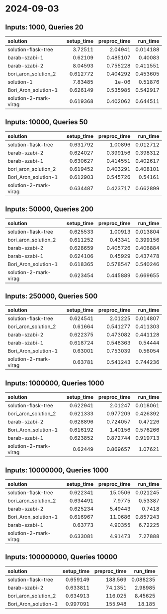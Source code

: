 # 2024-09-03

## Inputs: 1000, Queries 20

| solution              |   setup_time |   preproc_time |   run_time |
|:----------------------|-------------:|---------------:|-----------:|
| solution-flask-tree   |     3.72511  |       2.04941  |   0.014188 |
| barab-szabi-1         |     0.62109  |       0.485107 |   0.40083  |
| barab-szabi-2         |     8.04593  |       0.755228 |   0.411551 |
| bori_aron_solution_2  |     0.612772 |       0.404292 |   0.453605 |
| solution-1            |     7.83485  |       1e-06    |   0.51876  |
| Bori_Aron_solution-1  |     0.626149 |       0.535985 |   0.542917 |
| solution-2-mark-virag |     0.619368 |       0.402062 |   0.644511 |

## Inputs: 10000, Queries 50

| solution              |   setup_time |   preproc_time |   run_time |
|:----------------------|-------------:|---------------:|-----------:|
| solution-flask-tree   |     0.631792 |       1.00896  |   0.012712 |
| barab-szabi-2         |     0.624027 |       0.399156 |   0.398312 |
| barab-szabi-1         |     0.630627 |       0.414551 |   0.402617 |
| bori_aron_solution_2  |     0.619452 |       0.403291 |   0.408101 |
| Bori_Aron_solution-1  |     0.612903 |       0.545726 |   0.54161  |
| solution-2-mark-virag |     0.634487 |       0.423717 |   0.662899 |

## Inputs: 50000, Queries 200

| solution              |   setup_time |   preproc_time |   run_time |
|:----------------------|-------------:|---------------:|-----------:|
| solution-flask-tree   |     0.625533 |       1.00913  |   0.013804 |
| bori_aron_solution_2  |     0.611252 |       0.43341  |   0.399156 |
| barab-szabi-2         |     0.628659 |       0.405726 |   0.406884 |
| barab-szabi-1         |     0.624106 |       0.45929  |   0.437478 |
| Bori_Aron_solution-1  |     0.618365 |       0.578547 |   0.540246 |
| solution-2-mark-virag |     0.623454 |       0.445889 |   0.669655 |

## Inputs: 250000, Queries 500

| solution              |   setup_time |   preproc_time |   run_time |
|:----------------------|-------------:|---------------:|-----------:|
| solution-flask-tree   |     0.624541 |       2.01225  |   0.014807 |
| bori_aron_solution_2  |     0.61664  |       0.541277 |   0.411303 |
| barab-szabi-2         |     0.622375 |       0.473082 |   0.441128 |
| barab-szabi-1         |     0.618724 |       0.548363 |   0.54444  |
| Bori_Aron_solution-1  |     0.63001  |       0.753039 |   0.56054  |
| solution-2-mark-virag |     0.63781  |       0.541243 |   0.744236 |

## Inputs: 1000000, Queries 1000

| solution              |   setup_time |   preproc_time |   run_time |
|:----------------------|-------------:|---------------:|-----------:|
| solution-flask-tree   |     0.622941 |       2.01247  |   0.018061 |
| bori_aron_solution_2  |     0.621333 |       0.977209 |   0.426392 |
| barab-szabi-2         |     0.628896 |       0.724057 |   0.47226  |
| Bori_Aron_solution-1  |     0.616192 |       1.40156  |   0.576266 |
| barab-szabi-1         |     0.623852 |       0.872744 |   0.919713 |
| solution-2-mark-virag |     0.62449  |       0.869657 |   1.07621  |

## Inputs: 10000000, Queries 1000

| solution              |   setup_time |   preproc_time |   run_time |
|:----------------------|-------------:|---------------:|-----------:|
| solution-flask-tree   |     0.622341 |       15.0506  |   0.021245 |
| bori_aron_solution_2  |     0.634491 |        7.9775  |   0.53387  |
| barab-szabi-2         |     0.625234 |        5.49443 |   0.7418   |
| Bori_Aron_solution-1  |     0.616967 |       11.0686  |   0.857243 |
| barab-szabi-1         |     0.63773  |        4.90355 |   6.72225  |
| solution-2-mark-virag |     0.633081 |        4.91473 |   7.27888  |

## Inputs: 100000000, Queries 10000

| solution             |   setup_time |   preproc_time |   run_time |
|:---------------------|-------------:|---------------:|-----------:|
| solution-flask-tree  |     0.659149 |       188.569  |   0.088235 |
| barab-szabi-2        |     0.633811 |        74.1351 |   2.98985  |
| bori_aron_solution_2 |     0.634913 |       116.025  |   8.45625  |
| Bori_Aron_solution-1 |     0.997091 |       155.948  |  18.185    |